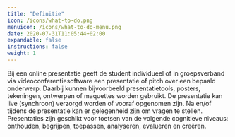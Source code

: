 ```yaml
---
title: "Definitie"
icon: /icons/what-to-do.png
menuicon: /icons/what-to-do-menu.png
date: 2020-07-31T11:05:44+02:00
expandable: false
instructions: false
weight: 1
---
```


Bij een online presentatie geeft de student individueel of in groepsverband via videoconferentiesoftware een presentatie of pitch over een bepaald onderwerp. Daarbij kunnen bijvoorbeeld presentatietools, posters, tekeningen, ontwerpen of maquettes worden gebruikt. De presentatie kan live (synchroon) verzorgd worden of vooraf opgenomen zijn. Na en/of tijdens de presentatie kan er gelegenheid zijn om vragen te stellen. Presentaties zijn geschikt voor toetsen van de volgende cognitieve niveaus: onthouden, begrijpen, toepassen, analyseren, evalueren en creëren.